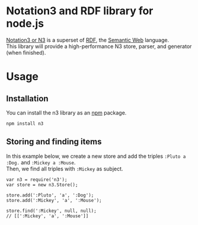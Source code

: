 # Notation3 and RDF library for node.js

[Notation3 or N3](http://www.w3.org/TeamSubmission/n3/) is a superset of [RDF](http://www.w3.org/TR/rdf-primer/), the [Semantic Web](http://www.w3.org/2001/sw/) language.  
This library will provide a high-performance N3 store, parser, and generator (when finished).

# Usage

## Installation
You can install the n3 library as an [npm](http://npmjs.org/) package.

    npm install n3

## Storing and finding items

In this example below, we create a new store and add the triples `:Pluto a :Dog.` and `:Mickey a :Mouse`.  
Then, we find all triples with `:Mickey` as subject.

    var n3 = require('n3');
    var store = new n3.Store();

    store.add(':Pluto', 'a', ':Dog');
    store.add(':Mickey', 'a', ':Mouse');

    store.find(':Mickey', null, null);
    // [[':Mickey', 'a', ':Mouse']]
